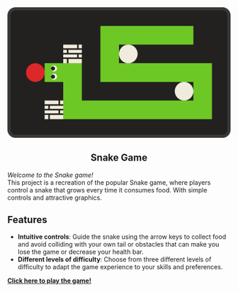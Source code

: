 <div align="center"> 

<img src="img/snake.svg" alt="snake" width="600px"/>

## Snake Game

</div> 

*Welcome to the Snake game!*  
This project is a recreation of the popular Snake game, where players control a snake that grows every time it consumes food. With simple controls and attractive graphics.

## Features

- **Intuitive controls**: Guide the snake using the arrow keys to collect food and avoid colliding with your own tail or obstacles that can make you lose the game or decrease your health bar.
- **Different levels of difficulty**: Choose from three different levels of difficulty to adapt the game experience to your skills and preferences.

**[Click here to play the game!](https://giannie-060.github.io/Snake-Game/)**